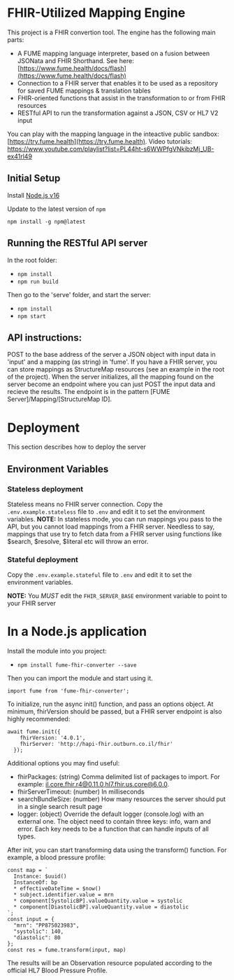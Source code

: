 # FHIR-Utilized Mapping Engine

This project is a FHIR convertion tool.
The engine has the following main parts:

 * A FUME mapping language interpreter, based on a fusion between JSONata and FHIR Shorthand. See here: [https://www.fume.health/docs/flash](https://www.fume.health/docs/flash)
 * Connection to a FHIR server that enables it to be used as a repository for saved FUME mappings & translation tables
 * FHIR-oriented functions that assist in the transformation to or from FHIR resources
 * RESTful API to run the transformation against a JSON, CSV or HL7 V2 input

You can play with the mapping language in the inteactive public sandbox: [https://try.fume.health](https://try.fume.health).
Video tutorials: https://www.youtube.com/playlist?list=PL44ht-s6WWPfgVNkibzMj_UB-ex41rl49
 
## Initial Setup

Install [Node.js v16](https://nodejs.org/en/download/)

Update to the latest version of `npm`

```shell
npm install -g npm@latest
```

## Running the RESTful API server
In the root folder:
- `npm install`
- `npm run build`

Then go to the 'serve' folder, and start the server:

- `npm install`
- `npm start`

## API instructions:
POST to the base address of the server a JSON object with input data in 'input' and a mapping (as string) in 'fume'.
If you have a FHIR server, you can store mappings as StructureMap resources (see an example in the root of the project). When the server initializes, all the mapping found on the server become an endpoint where you can just POST the input data and recieve the results. The endpoint is in the pattern [FUME Server]/Mapping/[StructureMap ID].

# Deployment

This section describes how to deploy the server

## Environment Variables

### Stateless deployment

Stateless means no FHIR server connection. 
Copy the `.env.example.stateless` file to `.env` and edit it to set the environment variables.
**NOTE:** In stateless mode, you can run mappings you pass to the API, but you cannot load mappings from a FHIR server. Needless to say, mappings that use try to fetch data from a FHIR server using functions like $search, $resolve, $literal etc will throw an error.

### Stateful deployment

Copy the `.env.example.stateful` file to `.env` and edit it to set the environment variables.

**NOTE:** You _MUST_ edit the `FHIR_SERVER_BASE` environment variable to point to your FHIR server

# In a Node.js application
Install the module into you project:
- `npm install fume-fhir-converter --save`

Then you can import the module and start using it.
```
import fume from 'fume-fhir-converter';
```
To initialize, run the async init() function, and pass an options object. At minimum, fhirVersion should be passed, but a FHIR server endpoint is also highly recommended:
```
await fume.init({
    fhirVersion: '4.0.1',
    fhirServer: 'http://hapi-fhir.outburn.co.il/fhir'
  });
```
Additional options you may find useful:
- fhirPackages: (string) Comma delimited list of packages to import. For example: il.core.fhir.r4@0.11.0,hl7.fhir.us.core@6.0.0.
- fhirServerTimeout: (number) In milliseconds
- searchBundleSize: (number) How many resources the server should put in a single search result page
- logger: (object) Override the default logger (console.log) with an external one. The object need to contain three keys: info, warn and error. Each key needs to be a function that can handle inputs of all types.

After init, you can start transforming data using the transform() function. For example, a blood pressure profile:

```
const map = `
  Instance: $uuid()
  InstanceOf: bp
  * effectiveDateTime = $now()
  * subject.identifier.value = mrn
  * component[SystolicBP].valueQuantity.value = systolic
  * component[DiastolicBP].valueQuantity.value = diastolic
`;
const input = {
  "mrn": "PP875023983",
  "systolic": 140,
  "diastolic": 80
};
const res = fume.transform(input, map)
```

The results will be an Observation resource populated according to the official HL7 Blood Pressure Profile.


